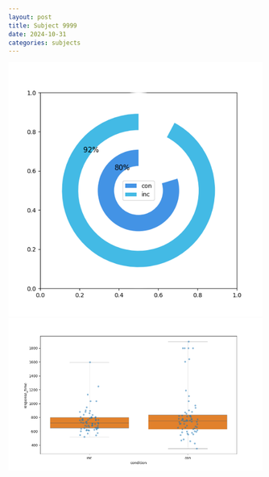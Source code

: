 ```yaml
---
layout: post
title: Subject 9999
date: 2024-10-31
categories: subjects
---
```


![](data/9999/run-20/9999_accuracy_by_condition.png)
![](data/9999/run-20/9999_rt.png)
